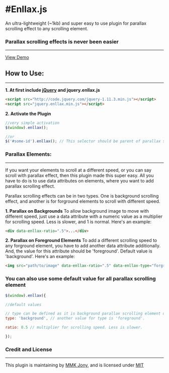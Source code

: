 #Enllax.js
=======
An ultra-lightweight (~1kb) and super easy to use plugin for parallax scrolling effect to any scrolling element.

### Parallax scrolling effects is never been easier

------
[View Demo](http://mmkjony.github.io/enllax.js/)

## How to Use:
------
**1. At first include [jQuery](http://jquery.com/download/) and jquery.enllax.js**
````html
<script src="http://code.jquery.com/jquery-1.11.3.min.js"></script>
<script src="jquery.enllax.min.js"></script>
````

**2. Activate the Plugin**
````javascript
//very simple activation
$(window).enllax();

//or
$('#some-id').enllax(); // This selector should be parent of parallax scrolling elements
````

### Parallax Elements:
------
If you want your elements to scroll at a different speed, or you can say scroll with parallax effect, then this plugin made this super easy. All you have to do is to use data attributes on elements, where you want to add parallax scrolling effect.

Parallax scrolling effects can be in two types. One is background scrolling effect, and another is for forground elements to scroll with different speed.

**1. Parallax on Backgrounds**
To allow background image to move with different speed, just use a data attribute with a numeric value as a multiplier for scrolling speed. Less is slower, and 1 is normal. Here's an example:

````html
<div data-enllax-ratio=".5">...</div>
````

**2. Parallax on Foreground Elements**
To add a different scrolling speed to any forground element, you have to add another data attribute additionally. And, the value for this attribute should be 'foreground'. Default value is 'background'. Here's an example:

````html
<img src="path/to/image" data-enllax-ratio=".5" data-enllax-type="forground" />
````


### You can also use some default value for all parallax scrolling element

````javascript
$(window).enllax({

//default values

// type can be defined as it is background parallax scrolling element or forground scrolling element.
type: 'background', // another value for type is 'foreground'.

ratio: 0.5 // multiplier for scrolling speed. Less is slower.

});
````


### Credit and License
------
This plugin is maintaining by [MMK Jony](https://github.com/mmkjony/), and is licensed under [MIT](LICENSE)
